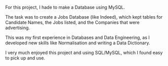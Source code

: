 For this project, I hade to make a Database using MySQL.

The task was to create a Jobs Database (like Indeed), which kept tables for Candidate Names, the Jobs listed, and the Companies that were advertising.

This was my first experience in Databases and Data Engineering, as I developed new skills like Normalisation and writing a Data Dictionary. 

I very much enjoyed this project and using SQL/MySQL, which I found easy to pick up and use. 

